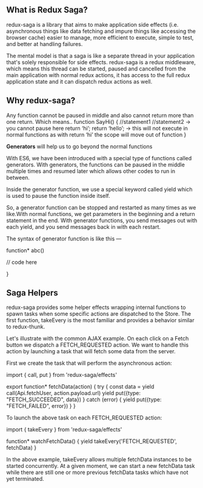 ## What is Redux Saga?

redux-saga is a library that aims to make application side effects (i.e. asynchronous things like data fetching and impure things like accessing the browser cache) easier to manage, more efficient to execute, simple to test, and better at handling failures.

The mental model is that a saga is like a separate thread in your application that's solely responsible for side effects. redux-saga is a redux middleware, which means this thread can be started, paused and cancelled from the main application with normal redux actions, it has access to the full redux application state and it can dispatch redux actions as well.

## Why redux-saga?

Any function cannot be paused in middle and also cannot return more than one return.
Which means..
function SayHi() {
	//statement1
	//statement2 -> you cannot pause here
	return ‘hi’;
	return ‘hello’; -> this will not execute in normal functions as with return ‘hi’ the scope will move out of function
}

**Generators** will help us to go beyond the normal functions

With ES6, we have been introduced with a special type of functions called generators. With generators, the functions can be paused in the middle multiple times and resumed later which allows other codes to run in between.

Inside the generator function, we use a special keyword called yield which is used to pause the function inside itself.

So, a generator function can be stopped and restarted as many times as we like.With normal functions, we get parameters in the beginning and a return statement in the end. With generator functions, you send messages out with each yield, and you send messages back in with each restart.

The syntax of generator function is like this —

function* abc()

// code here

}

## Saga Helpers

redux-saga provides some helper effects wrapping internal functions to spawn tasks when some specific actions are dispatched to the Store.
The first function, takeEvery is the most familiar and provides a behavior similar to redux-thunk.

Let's illustrate with the common AJAX example. On each click on a Fetch button we dispatch a FETCH_REQUESTED action. We want to handle this action by launching a task that will fetch some data from the server.

First we create the task that will perform the asynchronous action:

import { call, put } from 'redux-saga/effects'

export function* fetchData(action) {
   try {
      const data = yield call(Api.fetchUser, action.payload.url)
      yield put({type: "FETCH_SUCCEEDED", data})
   } catch (error) {
      yield put({type: "FETCH_FAILED", error})
   }
}

To launch the above task on each FETCH_REQUESTED action:

import { takeEvery } from 'redux-saga/effects'

function* watchFetchData() {
  yield takeEvery('FETCH_REQUESTED', fetchData)
}

In the above example, takeEvery allows multiple fetchData instances to be started concurrently. At a given moment, we can start a new fetchData task while there are still one or more previous fetchData tasks which have not yet terminated.